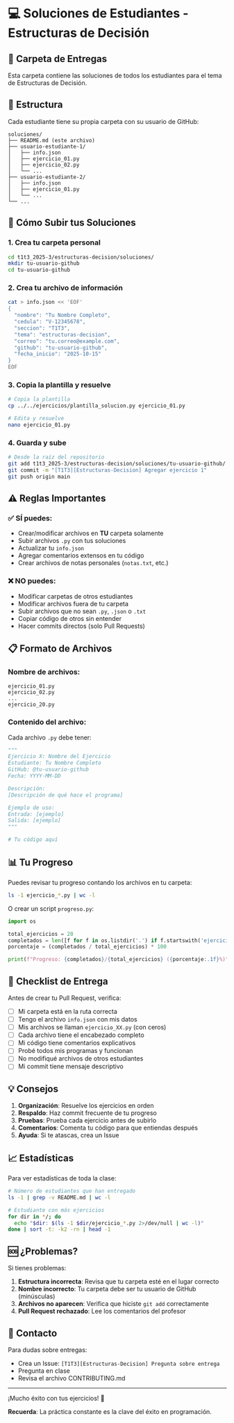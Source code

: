 # 💻 Soluciones de Estudiantes - Estructuras de Decisión

## 📁 Carpeta de Entregas

Esta carpeta contiene las soluciones de todos los estudiantes para el tema de Estructuras de Decisión.

## 📂 Estructura

Cada estudiante tiene su propia carpeta con su usuario de GitHub:

```
soluciones/
├── README.md (este archivo)
├── usuario-estudiante-1/
│   ├── info.json
│   ├── ejercicio_01.py
│   ├── ejercicio_02.py
│   └── ...
├── usuario-estudiante-2/
│   ├── info.json
│   ├── ejercicio_01.py
│   └── ...
└── ...
```

## 🚀 Cómo Subir tus Soluciones

### 1. Crea tu carpeta personal

```bash
cd t1t3_2025-3/estructuras-decision/soluciones/
mkdir tu-usuario-github
cd tu-usuario-github
```

### 2. Crea tu archivo de información

```bash
cat > info.json << 'EOF'
{
  "nombre": "Tu Nombre Completo",
  "cedula": "V-12345678",
  "seccion": "T1T3",
  "tema": "estructuras-decision",
  "correo": "tu.correo@example.com",
  "github": "tu-usuario-github",
  "fecha_inicio": "2025-10-15"
}
EOF
```

### 3. Copia la plantilla y resuelve

```bash
# Copia la plantilla
cp ../../ejercicios/plantilla_solucion.py ejercicio_01.py

# Edita y resuelve
nano ejercicio_01.py
```

### 4. Guarda y sube

```bash
# Desde la raíz del repositorio
git add t1t3_2025-3/estructuras-decision/soluciones/tu-usuario-github/
git commit -m "[T1T3][Estructuras-Decision] Agregar ejercicio 1"
git push origin main
```

## ⚠️ Reglas Importantes

### ✅ SÍ puedes:
- Crear/modificar archivos en **TU** carpeta solamente
- Subir archivos `.py` con tus soluciones
- Actualizar tu `info.json`
- Agregar comentarios extensos en tu código
- Crear archivos de notas personales (`notas.txt`, etc.)

### ❌ NO puedes:
- Modificar carpetas de otros estudiantes
- Modificar archivos fuera de tu carpeta
- Subir archivos que no sean `.py`, `.json` o `.txt`
- Copiar código de otros sin entender
- Hacer commits directos (solo Pull Requests)

## 📋 Formato de Archivos

### Nombre de archivos:
```
ejercicio_01.py
ejercicio_02.py
...
ejercicio_20.py
```

### Contenido del archivo:
Cada archivo `.py` debe tener:

```python
"""
Ejercicio X: Nombre del Ejercicio
Estudiante: Tu Nombre Completo
GitHub: @tu-usuario-github
Fecha: YYYY-MM-DD

Descripción:
[Descripción de qué hace el programa]

Ejemplo de uso:
Entrada: [ejemplo]
Salida: [ejemplo]
"""

# Tu código aquí
```

## 📊 Tu Progreso

Puedes revisar tu progreso contando los archivos en tu carpeta:

```bash
ls -1 ejercicio_*.py | wc -l
```

O crear un script `progreso.py`:

```python
import os

total_ejercicios = 20
completados = len([f for f in os.listdir('.') if f.startswith('ejercicio_') and f.endswith('.py')])
porcentaje = (completados / total_ejercicios) * 100

print(f"Progreso: {completados}/{total_ejercicios} ({porcentaje:.1f}%)")
```

## 🎯 Checklist de Entrega

Antes de crear tu Pull Request, verifica:

- [ ] Mi carpeta está en la ruta correcta
- [ ] Tengo el archivo `info.json` con mis datos
- [ ] Mis archivos se llaman `ejercicio_XX.py` (con ceros)
- [ ] Cada archivo tiene el encabezado completo
- [ ] Mi código tiene comentarios explicativos
- [ ] Probé todos mis programas y funcionan
- [ ] No modifiqué archivos de otros estudiantes
- [ ] Mi commit tiene mensaje descriptivo

## 💡 Consejos

1. **Organización**: Resuelve los ejercicios en orden
2. **Respaldo**: Haz commit frecuente de tu progreso
3. **Pruebas**: Prueba cada ejercicio antes de subirlo
4. **Comentarios**: Comenta tu código para que entiendas después
5. **Ayuda**: Si te atascas, crea un Issue

## 📈 Estadísticas

Para ver estadísticas de toda la clase:

```bash
# Número de estudiantes que han entregado
ls -1 | grep -v README.md | wc -l

# Estudiante con más ejercicios
for dir in */; do 
  echo "$dir: $(ls -1 $dir/ejercicio_*.py 2>/dev/null | wc -l)"
done | sort -t: -k2 -rn | head -1
```

## 🆘 ¿Problemas?

Si tienes problemas:

1. **Estructura incorrecta**: Revisa que tu carpeta esté en el lugar correcto
2. **Nombre incorrecto**: Tu carpeta debe ser tu usuario de GitHub (minúsculas)
3. **Archivos no aparecen**: Verifica que hiciste `git add` correctamente
4. **Pull Request rechazado**: Lee los comentarios del profesor

## 📧 Contacto

Para dudas sobre entregas:
- Crea un Issue: `[T1T3][Estructuras-Decision] Pregunta sobre entrega`
- Pregunta en clase
- Revisa el archivo CONTRIBUTING.md

---

¡Mucho éxito con tus ejercicios! 💪

**Recuerda**: La práctica constante es la clave del éxito en programación.

